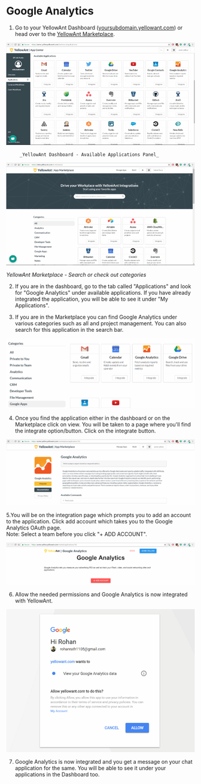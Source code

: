 # Google Analytics

1. Go to your YellowAnt Dashboard \([yoursubdomain.yellowant.com](https://github.com/yellowanthq/yellowant-help-center/tree/bdad19066023aa6a8b667a1d6f05b72945b49759/yoursubdomain.yellowant.com)\) or head over to the [YellowAnt Marketplace](https://www.yellowant.com/marketplace). 

![](../../.gitbook/assets/image%20%28149%29.png)

         _YellowAnt Dashboard - Available Applications Panel_

![](../../.gitbook/assets/image%20%2876%29.png)

_YellowAnt Marketplace - Search or check out categories_

2. If you are in the dashboard, go to the tab called "Applications" and look for "Google Analytics" under available applications. If you have already integrated the application, you will be able to see it under "My Applications".

3. If you are in the Marketplace you can find Google Analytics under various categories such as all and project management. You can also search for this application in the search bar.  


![](../../.gitbook/assets/image%20%28230%29.png)

4. Once you find the application either in the dashboard or on the Marketplace click on view. You will be taken to a page where you'll find the integrate option/button. Click on the integrate button.  


![](../../.gitbook/assets/image%20%2835%29.png)

5.You will be on the integration page which prompts you to add an account to the application. Click add account which takes you to the Google Analytics OAuth page.  
Note: Select a team before you click "+ ADD ACCOUNT".  


![](../../.gitbook/assets/image%20%28168%29.png)

6. Allow the needed permissions and Google Analytics is now integrated with YellowAnt.  


![](../../.gitbook/assets/image%20%28233%29.png)

7. Google Analytics is now integrated and you get a message on your chat application for the same. You will be able to see it under your applications in the Dashboard too.

